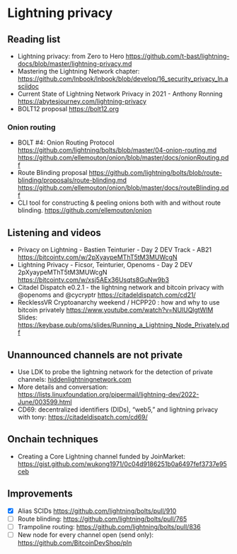 # Lightning privacy

## Reading list
* Lightning privacy: from Zero to Hero <https://github.com/t-bast/lightning-docs/blob/master/lightning-privacy.md>
* Mastering the Lightning Network chapter: <https://github.com/lnbook/lnbook/blob/develop/16_security_privacy_ln.asciidoc>
* Current State of Lightning Network Privacy in 2021 - Anthony Ronning <https://abytesjourney.com/lightning-privacy>
* BOLT12 proposal <https://bolt12.org>

### Onion routing
* BOLT #4: Onion Routing Protocol https://github.com/lightning/bolts/blob/master/04-onion-routing.md
https://github.com/ellemouton/onion/blob/master/docs/onionRouting.pdf
* Route Blinding proposal https://github.com/lightning/bolts/blob/route-blinding/proposals/route-blinding.md
https://github.com/ellemouton/onion/blob/master/docs/routeBlinding.pdf
* CLI tool for constructing & peeling onions both with and without route blinding. https://github.com/ellemouton/onion

## Listening and videos
* Privacy on Lightning - Bastien Teinturier - Day 2 DEV Track - AB21 <https://bitcointv.com/w/2pXyaypeMThT5tM3MUWcgN>
* Lightning Privacy - Ficsor, Teinturier, Openoms - Day 2 DEV 2pXyaypeMThT5tM3MUWcgN
<https://bitcointv.com/w/xsj5AEx36Usqts8GuNw9b3>
* Citadel Dispatch e0.2.1 - the lightning network and bitcoin privacy with @openoms and @cycryptr <https://citadeldispatch.com/cd21/>
* RecklessVR Cryptoanarchy weekend / HCPP20 : how and why to use bitcoin privately <https://www.youtube.com/watch?v=NUlUQlgtWlM>  
Slides: <https://keybase.pub/oms/slides/Running_a_Lightning_Node_Privately.pdf>

## Unannounced channels are not private
* Use LDK to probe the lightning network for the detection of private channels: [hiddenlightningnetwork.com](https://github.com/BitcoinDevShop/hidden-lightning-network) 
* More details and conversation: <https://lists.linuxfoundation.org/pipermail/lightning-dev/2022-June/003599.html>
* CD69: decentralized identifiers (DIDs), “web5,” and lightning privacy with tony: <https://citadeldispatch.com/cd69/>

## Onchain techniques
* Creating a Core Lightning channel funded by JoinMarket: <https://gist.github.com/wukong1971/0c04d9186251b0a6497fef3737e95ceb>

## Improvements
- [x] Alias SCIDs <https://github.com/lightning/bolts/pull/910>
- [ ] Route blinding: <https://github.com/lightning/bolts/pull/765>
- [ ] Trampoline routing: <https://github.com/lightning/bolts/pull/836>
- [ ] New node for every channel open (send only): <https://github.com/BitcoinDevShop/pln>

